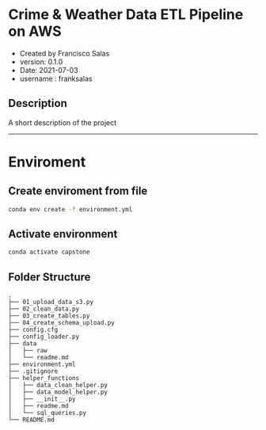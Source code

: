 # Crime & Weather Data ETL Pipeline on AWS


- Created by Francisco Salas
- version: 0.1.0
- Date: 2021-07-03
- username : franksalas

## Description
A short description of the project



---
# Enviroment
## Create enviroment from file
```bash
conda env create -f environment.yml
```

## Activate environment

```bash
conda activate capstone
```

## Folder Structure
```
.
├── 01_upload_data_s3.py
├── 02_clean_data.py
├── 03_create_tables.py
├── 04_create_schema_upload.py
├── config.cfg
├── config_loader.py
├── data
│   ├── raw
│   └── readme.md
├── environment.yml
├── .gitignore
├── helper_functions
│   ├── data_clean_helper.py
│   ├── data_model_helper.py
│   ├── __init__.py
│   ├── readme.md
│   └── sql_queries.py
└── README.md
```
